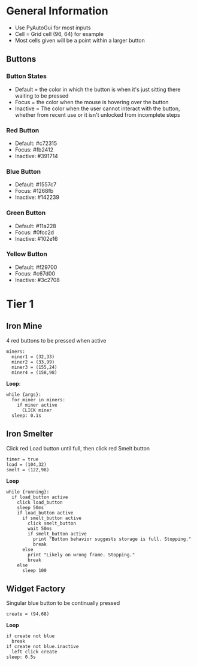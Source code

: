 # General Information

- Use PyAutoGui for most inputs
- Cell = Grid cell (96, 64) for example
- Most cells given will be a point within a larger button

## Buttons

### Button States

- Default = the color in which the button is when it's just sitting there waiting to be pressed
- Focus = the color when the mouse is hovering over the button
- Inactive = The color when the user cannot interact with the button, whether from recent use or it isn't unlocked from incomplete steps

### Red Button

- Default: #c72315
- Focus: #fb2412
- Inactive: #391714

### Blue Button

- Default: #1557c7
- Focus: #1268fb
- Inactive: #142239

### Green Button

- Default: #11a228
- Focus: #0fcc2d
- Inactive: #102e16

### Yellow Button

- Default: #f29700
- Focus: #c67d00
- Inactive: #3c2708

# Tier 1

## Iron Mine

4 red buttons to be pressed when active

```
miners:
  miner1 = (32,33)
  miner2 = (33,99)
  miner3 = (155,24)
  miner4 = (158,98)
```

**Loop**:

```
while {args}:
  for miner in miners:
    if miner active
      CLICK miner
  sleep: 0.1s
```

## Iron Smelter

Click red Load button until full, then click red Smelt button

```
timer = true
load = (104,32)
smelt = (122,98)
```

**Loop**

```
while {running}:
  if load_button active
    click load_button
    sleep 50ms
    if load_button active
      if smelt_button active
        click smelt_button
        wait 50ms
        if smelt_button active
          print "Button behavior suggests storage is full. Stopping."
          break
      else
        print "Likely on wrong frame. Stopping."
        break
    else
      sleep 100
```

## Widget Factory

Singular blue button to be continually pressed

```
create = (94,68)
```

**Loop**

```
if create not blue
  break
if create not blue.inactive
  left click create
sleep: 0.5s
```
